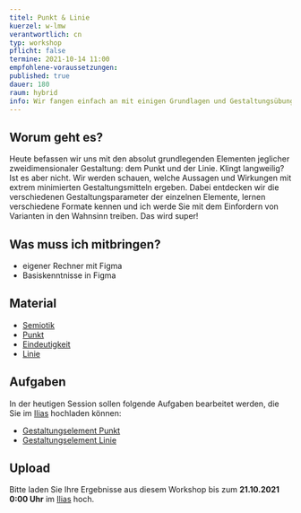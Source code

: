 ```yaml
---
titel: Punkt & Linie
kuerzel: w-lmw
verantwortlich: cn
typ: workshop
pflicht: false
termine: 2021-10-14 11:00
empfohlene-voraussetzungen:
published: true
dauer: 180
raum: hybrid
info: Wir fangen einfach an mit einigen Grundlagen und Gestaltungsübungen rund um Punkt & Linie.
---
```


## Worum geht es?
Heute befassen wir uns mit den absolut grundlegenden Elementen jeglicher zweidimensionaler Gestaltung: dem Punkt und der Linie. Klingt langweilig? Ist es aber nicht. Wir werden schauen, welche Aussagen und Wirkungen mit extrem minimierten Gestaltungsmitteln ergeben. Dabei entdecken wir die verschiedenen Gestaltungsparameter der einzelnen Elemente, lernen verschiedene Formate kennen und ich werde Sie mit dem Einfordern von Varianten in den Wahnsinn treiben. Das wird super!

## Was muss ich mitbringen?
- eigener Rechner mit Figma
- Basiskenntnisse in Figma


## Material
- [Semiotik](../../download/workshops/punkt-linie/010-theorie-semiotik.pdf)
- [Punkt](../../download/workshops/punkt-linie/020-punkt.pdf)
- [Eindeutigkeit](../../download/workshops/punkt-linie/030-eindeutigkeit.pdf)
- [Linie](../../download/workshops/punkt-linie/040-Linie.pdf)


## Aufgaben
In der heutigen Session sollen folgende Aufgaben bearbeitet werden, die Sie im [Ilias](https://ilias.th-koeln.de/goto.php?target=exc_1179477&client_id=ILIAS_FH_Koeln) hochladen können:
- [Gestaltungselement Punkt](/mi-bachelor-screendesign/assignments/workshop-001-punkt/)
- [Gestaltungselement Linie](/mi-bachelor-screendesign/assignments/workshop-001-linie/)

## Upload
Bitte laden Sie Ihre Ergebnisse aus diesem Workshop bis zum **21.10.2021 0:00 Uhr** im [Ilias](https://ilias.th-koeln.de/goto.php?target=exc_1179477&client_id=ILIAS_FH_Koeln) hoch.

<!--
## Sie haben keinen Rechner?
Kein Problem, denn wir haben welche. Allerdings nur Macs. Uuuuuhh. Wenn Sie einen brauchen, bitte rechtzeitig an Volker Schaefer wenden. Unsere Rechner können nur für die Workshops und Trainings ausgeliehen werden. Im MI Pool stehen aber immer Rechner für Sie bereit.
-->
